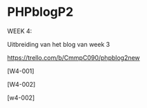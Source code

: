 # PHPblogP2

WEEK 4:

Uitbreiding van het blog van week 3

https://trello.com/b/CmmpC090/phpblog2new

[W4-001] 

[W4-002] 

[w4-002] 
